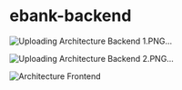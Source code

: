 # ebank-backend

![Uploading Architecture Backend 1.PNG…]()

![Uploading Architecture Backend 2.PNG…]()

![Architecture Frontend ](https://github.com/AdhamFatine/ebank-backend/assets/107023167/32ab3acc-8139-4cd8-b9fe-17dd3bfe5579)
